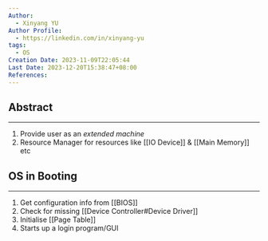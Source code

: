 ```yaml
---
Author:
  - Xinyang YU
Author Profile:
  - https://linkedin.com/in/xinyang-yu
tags:
  - OS
Creation Date: 2023-11-09T22:05:44
Last Date: 2023-12-20T15:38:47+08:00
References: 
---
```

## Abstract
---
1. Provide user as an *extended machine*
2. Resource Manager for resources like [[IO Device]] & [[Main Memory]] etc

## OS in Booting
---
1. Get configuration info from [[BIOS]]
2. Check for missing [[Device Controller#Device Driver]]
3. Initialise [[Page Table]]
4. Starts up a login program/GUI